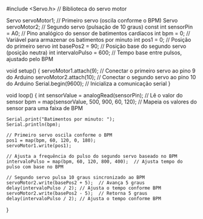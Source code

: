 
#include <Servo.h>  // Biblioteca do servo motor

Servo servoMotor1;  // Primeiro servo (oscila conforme o BPM)
Servo servoMotor2;  // Segundo servo (pulsação de 10 graus)
const int sensorPin = A0;  // Pino analógico do sensor de batimentos cardíacos
int bpm = 0;  // Variável para armazenar os batimentos por minuto
int pos1 = 0;  // Posição do primeiro servo
int basePos2 = 90;  // Posição base do segundo servo (posição neutra)
int intervaloPulso = 600; // Tempo base entre pulsos, ajustado pelo BPM

void setup() {
    servoMotor1.attach(9);  // Conectar o primeiro servo ao pino 9 do Arduino
    servoMotor2.attach(10); // Conectar o segundo servo ao pino 10 do Arduino
    Serial.begin(9600);  // Inicializa a comunicação serial
}

void loop() {
    int sensorValue = analogRead(sensorPin);  // Lê o valor do sensor
    bpm = map(sensorValue, 500, 900, 60, 120);  // Mapeia os valores do sensor para uma faixa de BPM

    Serial.print("Batimentos por minuto: ");
    Serial.println(bpm);

    // Primeiro servo oscila conforme o BPM
    pos1 = map(bpm, 60, 120, 0, 180);  
    servoMotor1.write(pos1);  

    // Ajusta a frequência do pulso do segundo servo baseado no BPM
    intervaloPulso = map(bpm, 60, 120, 800, 400);  // Ajusta tempo do pulso com base no BPM

    // Segundo servo pulsa 10 graus sincronizado ao BPM
    servoMotor2.write(basePos2 + 5);  // Avança 5 graus
    delay(intervaloPulso / 2); // Ajusta o tempo conforme BPM
    servoMotor2.write(basePos2 - 5);  // Retorna 5 graus
    delay(intervaloPulso / 2); // Ajusta o tempo conforme BPM
}

